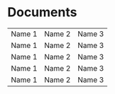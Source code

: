 <h1>Documents</h1>

<table>
			<tr>
				<td>Name 1</td>
				<td>Name 2</td>
				<td>Name 3</td>
			</tr>
			<tr>
				<td>Name 1</td>
				<td>Name 2</td>
				<td>Name 3</td>
			</tr>
			<tr>
				<td>Name 1</td>
				<td>Name 2</td>
				<td>Name 3</td>
			</tr>
			<tr>
				<td>Name 1</td>
				<td>Name 2</td>
				<td>Name 3</td>
			</tr>
			<tr>
				<td>Name 1</td>
				<td>Name 2</td>
				<td>Name 3</td>
			</tr>
		</table>
